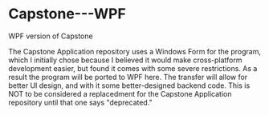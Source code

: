 # Capstone---WPF
WPF version of Capstone

The Capstone Application repository uses a Windows Form for the program, which I initially chose because I believed it would make cross-platform development easier, but found it comes with some severe restrictions. As a result the program will be ported to WPF here. The transfer will allow for better UI design, and with it some better-designed backend code. This is NOT to be considered a replacedment for the Capstone Application repository until that one says "deprecated."

